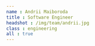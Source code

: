 ```yaml
---
name : Andrii Maiboroda
title : Software Engineer
headshot : /img/team/andrii.jpg
class : engineering
all : true
---
```

